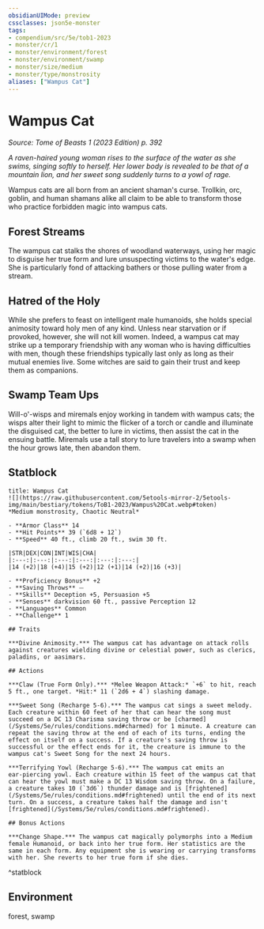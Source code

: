 ```yaml
---
obsidianUIMode: preview
cssclasses: json5e-monster
tags:
- compendium/src/5e/tob1-2023
- monster/cr/1
- monster/environment/forest
- monster/environment/swamp
- monster/size/medium
- monster/type/monstrosity
aliases: ["Wampus Cat"]
---
```

# Wampus Cat
*Source: Tome of Beasts 1 (2023 Edition) p. 392*  

*A raven-haired young woman rises to the surface of the water as she swims, singing softly to herself. Her lower body is revealed to be that of a mountain lion, and her sweet song suddenly turns to a yowl of rage.*

Wampus cats are all born from an ancient shaman's curse. Trollkin, orc, goblin, and human shamans alike all claim to be able to transform those who practice forbidden magic into wampus cats.

## Forest Streams

The wampus cat stalks the shores of woodland waterways, using her magic to disguise her true form and lure unsuspecting victims to the water's edge. She is particularly fond of attacking bathers or those pulling water from a stream.

## Hatred of the Holy

While she prefers to feast on intelligent male humanoids, she holds special animosity toward holy men of any kind. Unless near starvation or if provoked, however, she will not kill women. Indeed, a wampus cat may strike up a temporary friendship with any woman who is having difficulties with men, though these friendships typically last only as long as their mutual enemies live. Some witches are said to gain their trust and keep them as companions.

## Swamp Team Ups

Will-o'-wisps and miremals enjoy working in tandem with wampus cats; the wisps alter their light to mimic the flicker of a torch or candle and illuminate the disguised cat, the better to lure in victims, then assist the cat in the ensuing battle. Miremals use a tall story to lure travelers into a swamp when the hour grows late, then abandon them.

## Statblock

```ad-statblock
title: Wampus Cat
![](https://raw.githubusercontent.com/5etools-mirror-2/5etools-img/main/bestiary/tokens/ToB1-2023/Wampus%20Cat.webp#token)
*Medium monstrosity, Chaotic Neutral*

- **Armor Class** 14
- **Hit Points** 39 (`6d8 + 12`)
- **Speed** 40 ft., climb 20 ft., swim 30 ft.

|STR|DEX|CON|INT|WIS|CHA|
|:---:|:---:|:---:|:---:|:---:|:---:|
|14 (+2)|18 (+4)|15 (+2)|12 (+1)|14 (+2)|16 (+3)|

- **Proficiency Bonus** +2
- **Saving Throws** ⏤
- **Skills** Deception +5, Persuasion +5
- **Senses** darkvision 60 ft., passive Perception 12
- **Languages** Common
- **Challenge** 1

## Traits

***Divine Animosity.*** The wampus cat has advantage on attack rolls against creatures wielding divine or celestial power, such as clerics, paladins, or aasimars.

## Actions

***Claw (True Form Only).*** *Melee Weapon Attack:* `+6` to hit, reach 5 ft., one target. *Hit:* 11 (`2d6 + 4`) slashing damage.

***Sweet Song (Recharge 5-6).*** The wampus cat sings a sweet melody. Each creature within 60 feet of her that can hear the song must succeed on a DC 13 Charisma saving throw or be [charmed](/Systems/5e/rules/conditions.md#charmed) for 1 minute. A creature can repeat the saving throw at the end of each of its turns, ending the effect on itself on a success. If a creature's saving throw is successful or the effect ends for it, the creature is immune to the wampus cat's Sweet Song for the next 24 hours.

***Terrifying Yowl (Recharge 5-6).*** The wampus cat emits an ear‑piercing yowl. Each creature within 15 feet of the wampus cat that can hear the yowl must make a DC 13 Wisdom saving throw. On a failure, a creature takes 10 (`3d6`) thunder damage and is [frightened](/Systems/5e/rules/conditions.md#frightened) until the end of its next turn. On a success, a creature takes half the damage and isn't [frightened](/Systems/5e/rules/conditions.md#frightened).

## Bonus Actions

***Change Shape.*** The wampus cat magically polymorphs into a Medium female Humanoid, or back into her true form. Her statistics are the same in each form. Any equipment she is wearing or carrying transforms with her. She reverts to her true form if she dies.
```
^statblock

## Environment

forest, swamp